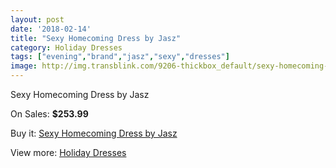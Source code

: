 ```yaml
---
layout: post
date: '2018-02-14'
title: "Sexy Homecoming Dress by Jasz"
category: Holiday Dresses
tags: ["evening","brand","jasz","sexy","dresses"]
image: http://img.transblink.com/9206-thickbox_default/sexy-homecoming-dress-by-jasz.jpg
---
```

Sexy Homecoming Dress by Jasz

On Sales: **$253.99**
<a href="https://www.transblink.com/en/holiday-dresses/3010-sexy-homecoming-dress-by-jasz.html"><amp-img layout="responsive" width="600" height="600" src="//img.transblink.com/9206-thickbox_default/sexy-homecoming-dress-by-jasz.jpg" alt="Sexy Homecoming Dress by Jasz 0" /></a>
<a href="https://www.transblink.com/en/holiday-dresses/3010-sexy-homecoming-dress-by-jasz.html"><amp-img layout="responsive" width="600" height="600" src="//img.transblink.com/9208-thickbox_default/sexy-homecoming-dress-by-jasz.jpg" alt="Sexy Homecoming Dress by Jasz 1" /></a>
<a href="https://www.transblink.com/en/holiday-dresses/3010-sexy-homecoming-dress-by-jasz.html"><amp-img layout="responsive" width="600" height="600" src="//img.transblink.com/9207-thickbox_default/sexy-homecoming-dress-by-jasz.jpg" alt="Sexy Homecoming Dress by Jasz 2" /></a>

Buy it: [Sexy Homecoming Dress by Jasz](https://www.transblink.com/en/holiday-dresses/3010-sexy-homecoming-dress-by-jasz.html "Sexy Homecoming Dress by Jasz")

View more: [Holiday Dresses](https://www.transblink.com/en/8-holiday-dresses "Holiday Dresses")